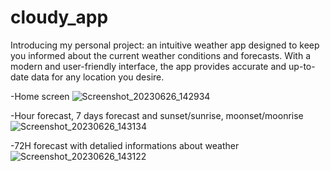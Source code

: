 
# cloudy_app
Introducing my personal project: an intuitive weather app designed to keep you informed about the current weather conditions and forecasts. With a modern and user-friendly interface, the app provides accurate and up-to-date data for any location you desire.


-Home screen
![Screenshot_20230626_142934](https://github.com/david200107/cloudy_app/assets/137782051/2f881a26-f53e-4114-b252-757a487f6944)



-Hour forecast, 7 days forecast and sunset/sunrise, moonset/moonrise
![Screenshot_20230626_143134](https://github.com/david200107/cloudy_app/assets/137782051/1f6ac5c1-612b-4d23-86c0-d04befd14d37)


-72H forecast with detalied informations about weather
![Screenshot_20230626_143122](https://github.com/david200107/cloudy_app/assets/137782051/bb77d72a-c8f0-4c5f-8eff-92358708d4b4)
